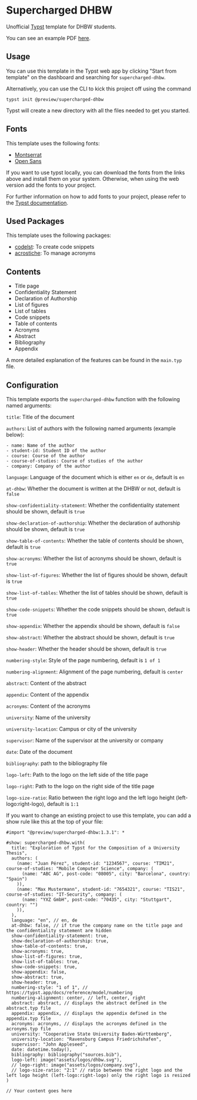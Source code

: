 # Supercharged DHBW

Unofficial [Typst](https://typst.app/) template for DHBW students.

You can see an example PDF [here](https://github.com/DannySeidel/typst-dhbw-template/blob/main/example.pdf).

## Usage

You can use this template in the Typst web app by clicking "Start from template" on the dashboard and searching for `supercharged-dhbw`.

Alternatively, you can use the CLI to kick this project off using the command

```shell
typst init @preview/supercharged-dhbw
```

Typst will create a new directory with all the files needed to get you started.

## Fonts

This template uses the following fonts:
- [Montserrat](https://fonts.google.com/specimen/Montserrat)
- [Open Sans](https://fonts.google.com/specimen/Open+Sans)

If you want to use typst locally, you can download the fonts from the links above and install them on your system.
Otherwise, when using the web version add the fonts to your project.

For further information on how to add fonts to your project, please refer to the [Typst documentation](https://typst.app/docs/reference/text/text/#parameters-font).

## Used Packages

This template uses the following packages:

- [codelst](https://typst.app/universe/package/codelst): To create code snippets
- [acrostiche](https://typst.app/universe/package/acrostiche): To manage acronyms


## Contents

- Title page
- Confidentiality Statement
- Declaration of Authorship
- List of figures
- List of tables
- Code snippets
- Table of contents
- Acronyms
- Abstract
- Bibliography
- Appendix

A more detailed explanation of the features can be found in the `main.typ` file.

## Configuration
This template exports the `supercharged-dhbw` function with the following named arguments:

`title`: Title of the document

`authors`: List of authors with the following named arguments (example below):
    
    - name: Name of the author
    - student-id: Student ID of the author
    - course: Course of the author
    - course-of-studies: Course of studies of the author
    - company: Company of the author

`language`: Language of the document which is either `en` or `de`, default is `en`

`at-dhbw`: Whether the document is written at the DHBW or not, default is `false`

`show-confidentiality-statement`: Whether the confidentiality statement should be shown, default is `true`

`show-declaration-of-authorship`: Whether the declaration of authorship should be shown, default is `true`

`show-table-of-contents`: Whether the table of contents should be shown, default is `true`

`show-acronyms`: Whether the list of acronyms should be shown, default 
is `true`

`show-list-of-figures`: Whether the list of figures should be shown, default is `true`

`show-list-of-tables`: Whether the list of tables should be shown, default is `true`

`show-code-snippets`: Whether the code snippets should be shown, default is `true`

`show-appendix`: Whether the appendix should be shown, default is `false`

`show-abstract`: Whether the abstract should be shown, default is `true`

`show-header`: Whether the header should be shown, default is `true`

`numbering-style`: Style of the page numbering, default is `1 of 1`

`numbering-alignment`: Alignment of the page numbering, default is `center`

`abstract`: Content of the abstract

`appendix`: Content of the appendix

`acronyms`: Content of the acronyms

`university`: Name of the university

`university-location`: Campus or city of the university

`supervisor`: Name of the supervisor at the university or company

`date`: Date of the document

`bibliography`: path to the bibliography file

`logo-left`: Path to the logo on the left side of the title page

`logo-right`: Path to the logo on the right side of the title page

`logo-size-ratio`: Ratio between the right logo and the left logo height (left-logo:right-logo), default is `1:1`

If you want to change an existing project to use this template, you can add a show rule like this at the top of your file:

```typst
#import "@preview/supercharged-dhbw:1.3.1": *

#show: supercharged-dhbw.with(
  title: "Exploration of Typst for the Composition of a University Thesis",
  authors: (
    (name: "Juan Pérez", student-id: "1234567", course: "TIM21", course-of-studies: "Mobile Computer Science", company: (
      (name: "ABC AG", post-code: "08005", city: "Barcelona", country: "Spain")
    )),
    (name: "Max Mustermann", student-id: "7654321", course: "TIS21", course-of-studies: "IT-Security", company: (
      (name: "YXZ GmbH", post-code: "70435", city: "Stuttgart", country: "")
    )),
  ),
  language: "en", // en, de
  at-dhbw: false, // if true the company name on the title page and the confidentiality statement are hidden
  show-confidentiality-statement: true,
  show-declaration-of-authorship: true,
  show-table-of-contents: true,
  show-acronyms: true,
  show-list-of-figures: true,
  show-list-of-tables: true,
  show-code-snippets: true,
  show-appendix: false,
  show-abstract: true,
  show-header: true,
  numbering-style: "1 of 1", // https://typst.app/docs/reference/model/numbering
  numbering-alignment: center, // left, center, right
  abstract: abstract, // displays the abstract defined in the abstract.typ file
  appendix: appendix, // displays the appendix defined in the appendix.typ file
  acronyms: acronyms, // displays the acronyms defined in the acronyms.typ file
  university: "Cooperative State University Baden-Württemberg",
  university-location: "Ravensburg Campus Friedrichshafen",
  supervisor: "John Appleseed",
  date: datetime.today(),
  bibliography: bibliography("sources.bib"),
  logo-left: image("assets/logos/dhbw.svg"),
  // logo-right: image("assets/logos/company.svg"),
  // logo-size-ratio: "2:1" // ratio between the right logo and the left logo height (left-logo:right-logo) only the right logo is resized
)

// Your content goes here
```